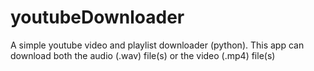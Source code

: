 # youtubeDownloader
A simple youtube video and playlist downloader (python).
This app can download both the audio (.wav) file(s) or the video (.mp4) file(s)
